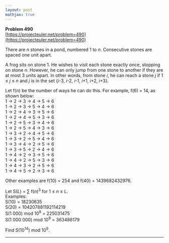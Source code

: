 ```yaml
---
layout: post
mathjax: true
---
```

**Problem 490**  
[https://projecteuler.net/problem=490](https://projecteuler.net/problem=490)

<p>There are <var>n</var> stones in a pond, numbered 1 to <var>n</var>. Consecutive stones are spaced one unit apart.</p>

<p>A frog sits on stone 1. He wishes to visit each stone exactly once, stopping on stone <var>n</var>. However, he can only jump from one stone to another if they are at most 3 units apart. In other words, from stone <var>i</var>, he can reach a stone <var>j</var> if 1 ≤ <var>j</var> ≤ <var>n</var> and <var>j</var> is in the set {<var>i</var>-3, <var>i</var>-2, <var>i</var>-1, <var>i</var>+1, <var>i</var>+2, <var>i</var>+3}.</p>

<p>Let f(<var>n</var>) be the number of ways he can do this. For example, f(6) = 14, as shown below:<br />
1 → 2 → 3 → 4 → 5 → 6 <br />
1 → 2 → 3 → 5 → 4 → 6 <br />
1 → 2 → 4 → 3 → 5 → 6 <br />
1 → 2 → 4 → 5 → 3 → 6 <br />
1 → 2 → 5 → 3 → 4 → 6 <br />
1 → 2 → 5 → 4 → 3 → 6 <br />
1 → 3 → 2 → 4 → 5 → 6 <br />
1 → 3 → 2 → 5 → 4 → 6 <br />
1 → 3 → 4 → 2 → 5 → 6 <br />
1 → 3 → 5 → 2 → 4 → 6 <br />
1 → 4 → 2 → 3 → 5 → 6 <br />
1 → 4 → 2 → 5 → 3 → 6 <br />
1 → 4 → 3 → 2 → 5 → 6 <br />
1 → 4 → 5 → 2 → 3 → 6</p>

<p>Other examples are f(10) = 254 and f(40) = 1439682432976.</p>

<p>Let S(<var>L</var>) = ∑ f(<var>n</var>)<sup>3</sup> for 1 ≤ <var>n</var> ≤ <var>L</var>.<br />
Examples:<br />
S(10) = 18230635<br />
S(20) = 104207881192114219<br />
S(1 000) mod 10<sup>9</sup> = 225031475<br />
S(1 000 000) mod 10<sup>9</sup> = 363486179</p>

<p>Find S(10<sup>14</sup>) mod 10<sup>9</sup>.</p>

---
